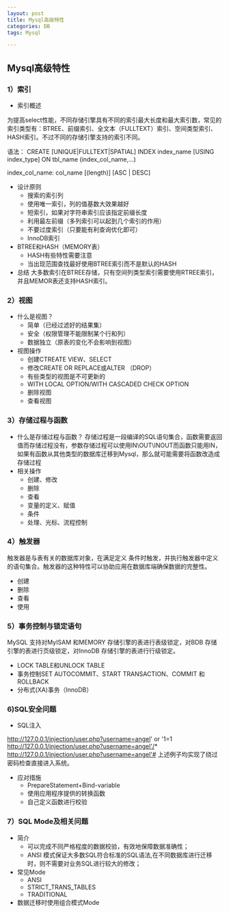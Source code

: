 ```yaml
---
layout: post
title: Mysql高级特性
categories: DB
tags: Mysql 

---
```

## Mysql高级特性 ##

### 1）索引 ###
- 索引概述

为提高select性能，不同存储引擎具有不同的索引最大长度和最大索引数，常见的索引类型有：BTREE、前缀索引、全文本（FULLTEXT）索引、空间类型索引、HASH索引。不过不同的存储引擎支持的索引不同。

语法：
CREATE [UNIQUE|FULLTEXT|SPATIAL] INDEX index_name
[USING index_type]
ON tbl_name (index_col_name,...)

index_col_name:
col_name [(length)] [ASC | DESC]

- 设计原则
	- 搜索的索引列
	- 使用唯一索引，列的值基数大效果越好
	- 短索引，如果对字符串索引应该指定前缀长度
	- 利用最左前缀（多列索引可以起到几个索引的作用）
	- 不要过度索引（只要能有利查询优化即可）
	- InnoDB索引
- BTREE和HASH（MEMORY表）
	- HASH有些特性需要注意
	- 当出现范围查找最好使用BTREE索引而不是默认的HASH
- 总结
大多数索引在BTREE存储，只有空间列类型索引需要使用RTREE索引，并且MEMOR表还支持HASH索引。

### 2）视图 ###
- 什么是视图？
	- 简单（已经过滤好的结果集）
	- 安全（权限管理不能限制某个行和列）
	- 数据独立（原表的变化不会影响到视图）
- 视图操作
	- 创建CTREATE VIEW、SELECT
	- 修改CREATE OR REPLACE或ALTER （DROP）
	- 有些类型的视图是不可更新的
	- WITH LOCAL OPTION/WITH CASCADED CHECK OPTION
	- 删除视图
	- 查看视图

### 3）存储过程与函数 ### 
- 什么是存储过程与函数？
存储过程是一段编译的SQL语句集合，函数需要返回值而存储过程没有，参数存储过程可以使用IN\OUT\INOUT而函数只能用IN，如果有函数从其他类型的数据库迁移到Mysql，那么就可能需要将函数改造成存储过程
- 相关操作
	- 创建、修改
	- 删除
	- 查看 
	- 变量的定义、赋值
	- 条件
	- 处理、光标、流程控制

### 4）触发器 ###

触发器是与表有关的数据库对象，在满足定义
条件时触发，并执行触发器中定义的语句集合。触发器的这种特性可以协助应用在数据库端确保数据的完整性。

- 创建
- 删除
- 查看
- 使用

### 5）事务控制与锁定语句 ###

MySQL 支持对MyISAM 和MEMORY 存储引擎的表进行表级锁定，对BDB 存储引擎的表进行页级锁定，对InnoDB 存储引擎的表进行行级锁定。

- LOCK TABLE和UNLOCK TABLE
- 事务控制SET AUTOCOMMIT、START TRANSACTION、COMMIT 和ROLLBACK
- 分布式(XA)事务（InnoDB）

### 6)SQL安全问题 ###

- SQL注入

http://127.0.0.1/injection/user.php?username=angel' or '1=1
http://127.0.0.1/injection/user.php?username=angel'/*
http://127.0.0.1/injection/user.php?username=angel'#
上述例子均实现了绕过密码检查直接进入系统。

- 应对措施
	- PrepareStatement+Bind-variable
	- 使用应用程序提供的转换函数
	- 自己定义函数进行校验

### 7）SQL Mode及相关问题  ###

- 简介
	- 可以完成不同严格程度的数据校验，有效地保障数据准确性；
	- ANSI 模式保证大多数SQL符合标准的SQL语法,在不同数据库进行迁移时，则不需要对业务SQL进行较大的修改；
- 常见Mode
	- ANSI
	- STRICT_TRANS_TABLES 
	- TRADITIONAL
- 数据迁移时使用组合模式Mode

